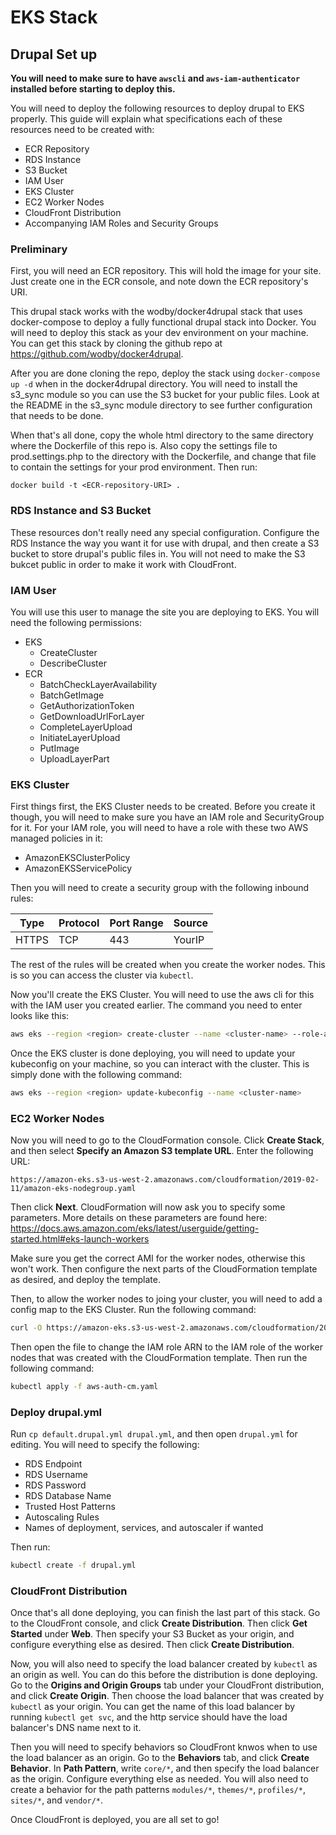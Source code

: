 # EKS Stack

## Drupal Set up

**You will need to make sure to have `awscli` and `aws-iam-authenticator` installed before starting to deploy this.**

You will need to deploy the following resources to deploy drupal to EKS properly. This guide will explain what specifications each of these resources need to be created with:

- ECR Repository
- RDS Instance
- S3 Bucket
- IAM User
- EKS Cluster
- EC2 Worker Nodes
- CloudFront Distribution
- Accompanying IAM Roles and Security Groups

### Preliminary

First, you will need an ECR repository. This will hold the image for your site. Just create one in the ECR console, and note down the ECR repository's URI.

This drupal stack works with the wodby/docker4drupal stack that uses docker-compose to deploy a fully functional drupal stack into Docker. You will need to deploy this stack as your dev environment on your machine. You can get this stack by cloning the github repo at https://github.com/wodby/docker4drupal.

After you are done cloning the repo, deploy the stack using `docker-compose up -d` when in the docker4drupal directory. You will need to install the s3\_sync module so you can use the S3 bucket for your public files. Look at the README in the s3\_sync module directory to see further configuration that needs to be done.

When that's all done, copy the whole html directory to the same directory where the Dockerfile of this repo is. Also copy the settings file to prod.settings.php to the directory with the Dockerfile, and change that file to contain the settings for your prod environment. Then run:
```
docker build -t <ECR-repository-URI> .
```

### RDS Instance and S3 Bucket

These resources don't really need any special configuration. Configure the RDS Instance the way you want it for use with drupal, and then create a S3 bucket to store drupal's public files in. You will not need to make the S3 bukcet public in order to make it work with CloudFront.

### IAM User

You will use this user to manage the site you are deploying to EKS. You will need the following permissions:
- EKS
  - CreateCluster
  - DescribeCluster
- ECR
  - BatchCheckLayerAvailability
  - BatchGetImage
  - GetAuthorizationToken
  - GetDownloadUrlForLayer
  - CompleteLayerUpload
  - InitiateLayerUpload
  - PutImage
  - UploadLayerPart

### EKS Cluster

First things first, the EKS Cluster needs to be created. Before you create it though, you will need to make sure you have an IAM role and SecurityGroup for it. For your IAM role, you will need to have a role with these two AWS managed policies in it:
- AmazonEKSClusterPolicy
- AmazonEKSServicePolicy

Then you will need to create a security group with the following inbound rules:

| Type  | Protocol | Port Range | Source |
|-------|----------|------------|--------|
| HTTPS | TCP      | 443        | YourIP |

The rest of the rules will be created when you create the worker nodes. This is so you can access the cluster via `kubectl`.

Now you'll create the EKS Cluster. You will need to use the aws cli for this with the IAM user you created earlier. The command you need to enter looks like this:
```bash
aws eks --region <region> create-cluster --name <cluster-name> --role-arn <IAM-role-arn> --resources-vpc-config subnetIds=<comma-separated-subnet-ids>,securityGroupIds=<comma-separated-security-group-ids>
```

Once the EKS cluster is done deploying, you will need to update your kubeconfig on your machine, so you can interact with the cluster. This is simply done with the following command:

```bash
aws eks --region <region> update-kubeconfig --name <cluster-name>
```

### EC2 Worker Nodes

Now you will need to go to the CloudFormation console. Click **Create Stack**, and then select **Specify an Amazon S3 template URL**. Enter the following URL:
```
https://amazon-eks.s3-us-west-2.amazonaws.com/cloudformation/2019-02-11/amazon-eks-nodegroup.yaml
```

Then click **Next**. CloudFormation will now ask you to specify some parameters. More details on these parameters are found here: https://docs.aws.amazon.com/eks/latest/userguide/getting-started.html#eks-launch-workers

Make sure you get the correct AMI for the worker nodes, otherwise this won't work. Then configure the next parts of the CloudFormation template as desired, and deploy the template.

Then, to allow the worker nodes to joing your cluster, you will need to add a config map to the EKS Cluster. Run the following command:
```bash
curl -O https://amazon-eks.s3-us-west-2.amazonaws.com/cloudformation/2019-02-11/aws-auth-cm.yaml
```

Then open the file to change the IAM role ARN to the IAM role of the worker nodes that was created with the CloudFormation template. Then run the following command:

```bash
kubectl apply -f aws-auth-cm.yaml
```

### Deploy drupal.yml

Run `cp default.drupal.yml drupal.yml`, and then open `drupal.yml` for editing. You will need to specify the following:
- RDS Endpoint 
- RDS Username 
- RDS Password
- RDS Database Name 
- Trusted Host Patterns
- Autoscaling Rules
- Names of deployment, services, and autoscaler if wanted

Then run:

```bash
kubectl create -f drupal.yml
```

### CloudFront Distribution

Once that's all done deploying, you can finish the last part of this stack. Go to the CloudFront console, and click **Create Distribution**. Then click **Get Started** under **Web**. Then specify your S3 Bucket as your origin, and configure everything else as desired. Then click **Create Distribution**.

Now, you will also need to specify the load balancer created by `kubectl` as an origin as well. You can do this before the distribution is done deploying. Go to the **Origins and Origin Groups** tab under your CloudFront distribution, and click **Create Origin**. Then choose the load balancer that was created by `kubectl` as your origin. You can get the name of this load balancer by running `kubectl get svc`, and the http service should have the load balancer's DNS name next to it.

Then you will need to specify behaviors so CloudFront knwos when to use the load balancer as an origin. Go to the **Behaviors** tab, and click **Create Behavior**. In **Path Pattern**, write `core/*`, and then specify the load balancer as the origin. Configure everything else as needed. You will also need to create a behavior for the path patterns `modules/*`, `themes/*`, `profiles/*`, `sites/*`, and `vendor/*`.

Once CloudFront is deployed, you are all set to go! 
